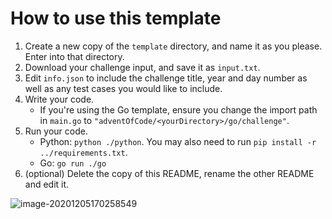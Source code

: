 # How to use this template

1. Create a new copy of the `template` directory, and name it as you please. Enter into that directory.
2. Download your challenge input, and save it as `input.txt`.
3. Edit `info.json` to include the challenge title, year and day number as well as any test cases you would like to include.
4. Write your code.
   - If you're using the Go template, ensure you change the import path in `main.go` to `"adventOfCode/<yourDirectory>/go/challenge"`.
5. Run your code.
   - Python: `python ./python`. You may also need to run `pip install -r ../requirements.txt`.
   - Go: `go run ./go`
6. (optional) Delete the copy of this README, rename the other README and edit it.



![image-20201205170258549](https://github.com/codemicro/adventOfCode/blob/master/.github/image-20201205170258549.png?raw=true)
